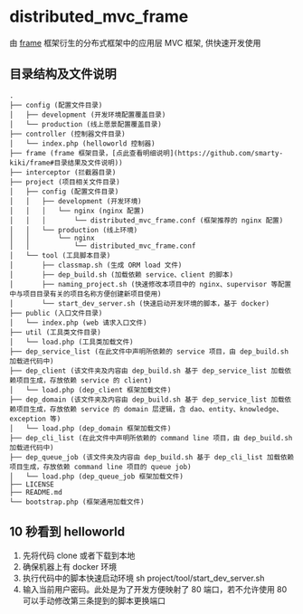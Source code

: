 # distributed_mvc_frame
由 [frame](https://github.com/smarty-kiki/frame#frame) 框架衍生的分布式框架中的应用层 MVC 框架, 供快速开发使用

## 目录结构及文件说明
```
.
├── config (配置文件目录)  
│   ├── development (开发环境配置覆盖目录)                               
│   └── production (线上愿景配置覆盖目录)  
├── controller (控制器文件目录)  
│   └── index.php (helloworld 控制器)  
├── frame (frame 框架目录，[点此查看明细说明](https://github.com/smarty-kiki/frame#目录结果及文件说明))  
├── interceptor (拦截器目录)  
├── project (项目相关文件目录)  
│   ├── config (配置文件目录)  
│   │   ├── development (开发环境)  
│   │   │   └── nginx (nginx 配置)  
│   │   │       └── distributed_mvc_frame.conf (框架推荐的 nginx 配置)  
│   │   └── production (线上环境)  
│   │       └── nginx  
│   │           └── distributed_mvc_frame.conf  
│   └── tool (工具脚本目录)  
│       ├── classmap.sh (生成 ORM load 文件)  
│       ├── dep_build.sh (加载依赖 service、client 的脚本)  
│       ├── naming_project.sh (快速修改本项目中的 nginx、supervisor 等配置中与项目目录有关的项目名称方便创建新项目使用)  
│       └── start_dev_server.sh (快速启动开发环境的脚本，基于 docker)  
├── public (入口文件目录)  
│   └── index.php (web 请求入口文件)  
├── util (工具类文件目录)  
│   └── load.php (工具类加载文件)  
├── dep_service_list (在此文件中声明所依赖的 service 项目，由 dep_build.sh 加载进代码中)  
├── dep_client (该文件夹及内容由 dep_build.sh 基于 dep_service_list 加载依赖项目生成，存放依赖 service 的 client)  
│   └── load.php (dep_client 框架加载文件)  
├── dep_domain (该文件夹及内容由 dep_build.sh 基于 dep_service_list 加载依赖项目生成，存放依赖 service 的 domain 层逻辑，含 dao、entity、knowledge、exception 等)  
│   └── load.php (dep_domain 框架加载文件)  
├── dep_cli_list (在此文件中声明所依赖的 command line 项目，由 dep_build.sh 加载进代码中)  
├── dep_queue_job (该文件夹及内容由 dep_build.sh 基于 dep_cli_list 加载依赖项目生成，存放依赖 command line 项目的 queue job)  
│   └── load.php (dep_queue_job 框架加载文件)  
├── LICENSE  
├── README.md  
└── bootstrap.php (框架通用加载文件)  
```
## 10 秒看到 helloworld
  
1. 先将代码 clone 或者下载到本地
2. 确保机器上有 docker 环境
3. 执行代码中的脚本快速启动环境 sh project/tool/start_dev_server.sh  
4. 输入当前用户密码。此处是为了开发方便映射了 80 端口，若不允许使用 80 可以手动修改第三条提到的脚本更换端口

